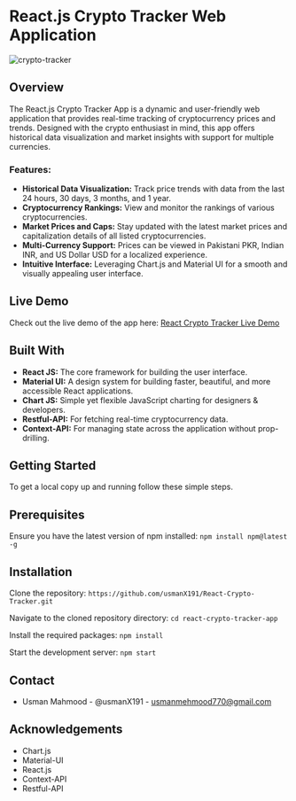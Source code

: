 # React.js Crypto Tracker Web Application


![crypto-tracker](https://github.com/usmanX191/React-Crypto-Tracker/assets/123594984/a62c9c3d-d0f4-44f2-a997-0cc1e653b65b)


## Overview
The React.js Crypto Tracker App is a dynamic and user-friendly web application that provides real-time tracking of cryptocurrency prices and trends. Designed with the crypto enthusiast in mind, this app offers historical data visualization and market insights with support for multiple currencies.

### Features:
- **Historical Data Visualization:** Track price trends with data from the last 24 hours, 30 days, 3 months, and 1 year.
- **Cryptocurrency Rankings:** View and monitor the rankings of various cryptocurrencies.
- **Market Prices and Caps:** Stay updated with the latest market prices and capitalization details of all listed cryptocurrencies.
- **Multi-Currency Support:** Prices can be viewed in Pakistani PKR, Indian INR, and US Dollar USD for a localized experience.
- **Intuitive Interface:** Leveraging Chart.js and Material UI for a smooth and visually appealing user interface.

## Live Demo
Check out the live demo of the app here: [React Crypto Tracker Live Demo](https://react-crypto-tracker-website.netlify.app/)

## Built With
- **React JS:** The core framework for building the user interface.
- **Material UI:** A design system for building faster, beautiful, and more accessible React applications.
- **Chart JS:** Simple yet flexible JavaScript charting for designers & developers.
- **Restful-API:** For fetching real-time cryptocurrency data.
- **Context-API:** For managing state across the application without prop-drilling.

## Getting Started

To get a local copy up and running follow these simple steps.

## Prerequisites

Ensure you have the latest version of npm installed: `npm install npm@latest -g`

## Installation

Clone the repository: `https://github.com/usmanX191/React-Crypto-Tracker.git`

Navigate to the cloned repository directory: `cd react-crypto-tracker-app`

Install the required packages: `npm install`

Start the development server: `npm start`


## Contact
- Usman Mahmood - @usmanX191 - usmanmehmood770@gmail.com

## Acknowledgements
- Chart.js
- Material-UI
- React.js
- Context-API
- Restful-API

